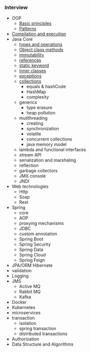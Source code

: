 ### Interview
- OOP
	- [Basic principles](object-oriented-paradigm/principles.md)
	- [Patterns](object-oriented-paradigm/patterns.md)
- [Compilation and execution](compilation/compilation.md)
- Java Core
	- [types and operations](core/types.md)
	- [Object class methods](core/object.md)
	- [immutability](core/immutability.md)
	- [references](core/references.md)
	- [static keyword](core/static.md)
	- [inner classes](core/inner.md)
	- [exceptions](core/exceptions.md)
	- [collections](core/collections.md)
		- equals & hashCode
		- HashMap
		- complexity
	- generics
		- type erasure
		- heap pollution
	- mutithreading
		- creating
		- synchronization
		- volatile
		- concurrent collections
		- java memory model
	- lambda and functional interfaces
	- stream API
	- serialization and marshaling
	- reflection
	- garbage collectors
	- JMX console
	- JNDI
- Web technologies
	- Http
	- Soap
	- Rest
- Spring
	- core
	- AOP
	- proxying mechanisms
	- JDBC
	- custom annotation
	- Spring Boot
	- Spring Security
	- Spring Data
	- Spring Cloud
	- Spring Feign
- JPA/ORM Hibernate
- validation
- Logging
- JMS
	- Active MQ
	- Rabbit MQ
	- Kafka
- Docker
- Kubernetes
- microservices
- transaction
	- isolation
	- spring transaction
	- distributed transactions
- Authorization
- Data Structure and Algorithms
